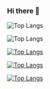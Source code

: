### Hi there 👋

<!--
**AlexPateraki/AlexPateraki** is a ✨ _special_ ✨ repository because its `README.md` (this file) appears on your GitHub profile.

Here are some ideas to get you started:

- 🔭 I’m currently working on ...
- 🌱 I’m currently learning ...
- 👯 I’m looking to collaborate on ...
- 🤔 I’m looking for help with ...
- 💬 Ask me about ...
- 📫 How to reach me: ...
- 😄 Pronouns: ...
- ⚡ Fun fact: ...
-->

![Top Langs](https://github-readme-stats.vercel.app/api/top-langs/?username=AlexPateraki&langs_count=10)

![Top Langs](https://github-readme-stats.vercel.app/api/top-langs/?username=AlexPateraki&layout=compact) 

[![Top Langs](https://github-readme-stats.vercel.app/api/top-langs/?username=AlexPateraki&layout=donut)](https://github.com/AlexPateraki/github-readme-stats)

[![Top Langs](https://github-readme-stats.vercel.app/api/top-langs/?username=AlexPateraki&layout=donut-vertical)](https://github.com/AlexPateraki/github-readme-stats)

[![Top Langs](https://github-readme-stats.vercel.app/api/top-langs/?username=AlexPateraki&layout=pie)](https://github.com/AlexPateraki/github-readme-stats)
